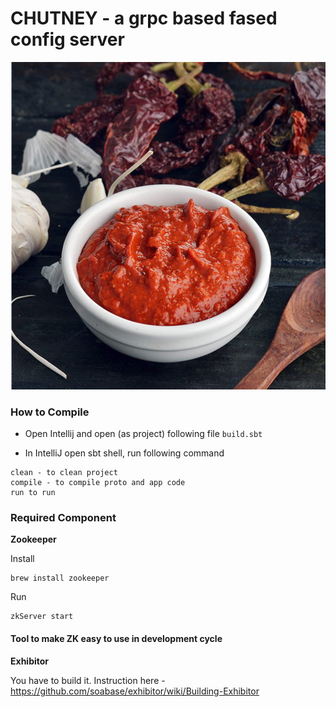 # CHUTNEY - a grpc based fased config server
![photo](https://github.com/tuachotu/ChutneyConfigServer/blob/master/Chutney.jpg)

### How to Compile

 * Open Intellij and open (as project) following file
`build.sbt`

 * In IntelliJ open sbt shell, run following command

 ```
 clean - to clean project
 compile - to compile proto and app code
 run to run
 ```


### Required Component

 **Zookeeper**

 Install
 ```
 brew install zookeeper
 ```

 Run

 ```
zkServer start
```


#### Tool to make ZK easy to use in development cycle

**Exhibitor**

 You have to build it. Instruction here - https://github.com/soabase/exhibitor/wiki/Building-Exhibitor


